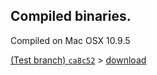 Compiled binaries.
----
Compiled on Mac OSX 10.9.5 

[(Test branch) `ca8c52`](https://github.com/vysheng/tg/tree/ca8c525c39cfb941e922acff9209823de76c46e7) > [download](ca8c525c39cfb941e922acff9209823de76c46e7/telegram-cli)
